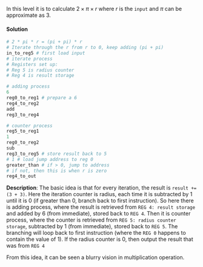 In this level it is to calculate $2 \times \pi \times r$ where $r$ is the `input` and $\pi$ can be approximate as 3. 

#### Solution 
```python
# 2 * pi * r = (pi + pi) * r 
# Iterate through the r from r to 0, keep adding (pi + pi)
in_to_reg5 # first load input
# iterate process
# Registers set up: 
# Reg 5 is radius counter
# Reg 4 is result storage

# adding process 
6
reg0_to_reg1 # prepare a 6
reg4_to_reg2 
add
reg3_to_reg4

# counter process
reg5_to_reg1
1
reg0_to_reg2
sub
reg3_to_reg5 # store result back to 5
# 1 # load jump address to reg 0
greater_than # if > 0, jump to address
# if not, then this is when r is zero
reg4_to_out
```
**Description**:
The basic idea is that for every iteration, the result is `result += (3 + 3)`. 
Here the iteration counter is radius, each time it is subtracted by 1 until it is 0 (if greater than 0, branch back to first instruction). 
So here there is adding process, where the result is retrieved from `REG 4: result storage` and added by 6 (from immediate), stored back to `REG 4`. 
Then it is counter process, where the counter is retrieved from `REG 5: radius counter storage`, subtracted by 1 (from immediate), stored back to `REG 5`. 
The branching will loop back to first instruction (where the `REG 0` happens to contain the value of 1). If the radius counter is 0, then output the result that was from `REG 4`

From this idea, it can be seen a blurry vision in multiplication operation. 